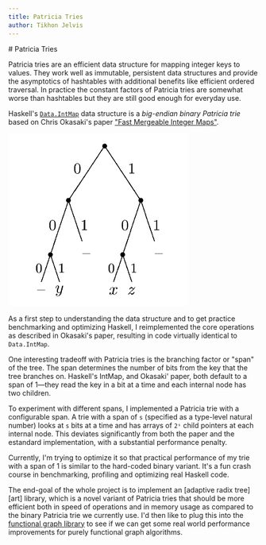 ```yaml
---
title: Patricia Tries
author: Tikhon Jelvis
---
```


<div class="content">
# Patricia Tries

Patricia tries are an efficient data structure for mapping integer keys to values. They work well as immutable, persistent data structures and provide the asymptotics of hashtables with additional benefits like efficient ordered traversal. In practice the constant factors of Patricia tries are somewhat worse than hashtables but they are still good enough for everyday use.

Haskell's [`Data.IntMap`][intmap] data structure is a *big-endian binary Patricia trie* based on Chris Okasaki's paper ["Fast Mergeable Integer Maps"][okasaki].

![A binary trie for a three-bit key. *Figure from [Okasaki's paper][okasaki]*.](img/trie.png)

As a first step to understanding the data structure and to get practice benchmarking and optimizing Haskell, I reimplemented the core operations as described in Okasaki's paper, resulting in code virtually identical to `Data.IntMap`.

</div>
<div class="content">

One interesting tradeoff with Patricia tries is the branching factor or "span" of the tree. The span determines the number of bits from the key that the tree branches on. Haskell's IntMap, and Okasaki' paper, both default to a span of 1—they read the key in a bit at a time and each internal node has two children.

To experiment with different spans, I implemented a Patricia trie with a configurable span. A trie with a span of `s` (specified as a type-level natural number) looks at `s` bits at a time and has arrays of `2ˢ` child pointers at each internal node. This deviates significantly from both the paper and the estandard implementation, with a substantial performance penalty.

Currently, I'm trying to optimize it so that practical performance of my trie with a span of 1 is similar to the hard-coded binary variant. It's a fun crash course in benchmarking, profiling and optimizing real Haskell code.

The end-goal of the whole project is to implement an [adaptive radix tree][art] library, which is a novel variant of Patricia tries that should be more efficient both in speed of operations and in memory usage as compared to the binary Patricia trie we currently use. I'd then like to plug this into the [functional graph library][fgl] to see if we can get some real world performance improvements for purely functional graph algorithms.

</div>

[intmap]: hackage.haskell.org/package/containers/docs/Data-IntMap.html
[okasaki]: http://ittc.ku.edu/~andygill/papers/IntMap98.pdf
[fgl]: https://hackage.haskell.org/package/fgl
